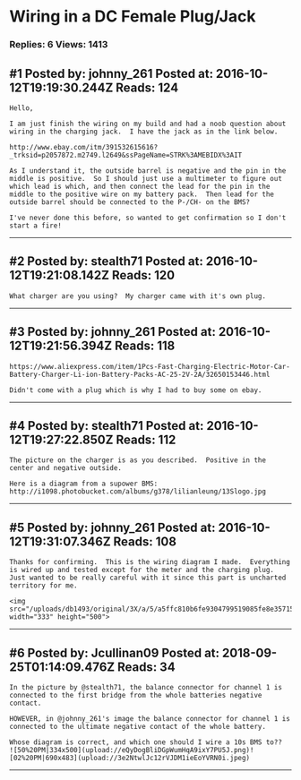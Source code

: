 # Wiring in a DC Female Plug/Jack

### Replies: 6 Views: 1413

## \#1 Posted by: johnny_261 Posted at: 2016-10-12T19:19:30.244Z Reads: 124

```
Hello,

I am just finish the wiring on my build and had a noob question about wiring in the charging jack.  I have the jack as in the link below.

http://www.ebay.com/itm/391532615616?_trksid=p2057872.m2749.l2649&ssPageName=STRK%3AMEBIDX%3AIT

As I understand it, the outside barrel is negative and the pin in the middle is positive.  So I should just use a multimeter to figure out which lead is which, and then connect the lead for the pin in the middle to the positive wire on my battery pack.  Then lead for the outside barrel should be connected to the P-/CH- on the BMS?

I've never done this before, so wanted to get confirmation so I don't start a fire!
```

---
## \#2 Posted by: stealth71 Posted at: 2016-10-12T19:21:08.142Z Reads: 120

```
What charger are you using?  My charger came with it's own plug.
```

---
## \#3 Posted by: johnny_261 Posted at: 2016-10-12T19:21:56.394Z Reads: 118

```
https://www.aliexpress.com/item/1Pcs-Fast-Charging-Electric-Motor-Car-Battery-Charger-Li-ion-Battery-Packs-AC-25-2V-2A/32650153446.html

Didn't come with a plug which is why I had to buy some on ebay.
```

---
## \#4 Posted by: stealth71 Posted at: 2016-10-12T19:27:22.850Z Reads: 112

```
The picture on the charger is as you described.  Positive in the center and negative outside.

Here is a diagram from a supower BMS:
http://i1098.photobucket.com/albums/g378/lilianleung/13Slogo.jpg
```

---
## \#5 Posted by: johnny_261 Posted at: 2016-10-12T19:31:07.346Z Reads: 108

```
Thanks for confirming.  This is the wiring diagram I made.  Everything is wired up and tested except for the meter and the charging plug.  Just wanted to be really careful with it since this part is uncharted territory for me.

<img src="/uploads/db1493/original/3X/a/5/a5ffc810b6fe9304799519085fe8e35715927fa7.jpg" width="333" height="500">
```

---
## \#6 Posted by: Jcullinan09 Posted at: 2018-09-25T01:14:09.476Z Reads: 34

```
In the picture by @stealth71, the balance connector for channel 1 is connected to the first bridge from the whole batteries negative contact. 

HOWEVER, in @johnny_261's image the balance connector for channel 1 is connected to the ultimate negative contact of the whole battery.

Whose diagram is correct, and which one should I wire a 10s BMS to??
![50%20PM|334x500](upload://eQyDogBliDGpWumHqA9ixY7PU5J.png)![02%20PM|690x483](upload://3e2NtwlJc12rVJDM1ieEoYVRN0i.jpeg)
```

---
